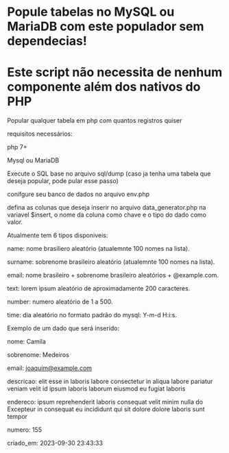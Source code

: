 # Popule tabelas no MySQL ou MariaDB com este populador sem dependecias!


# Este script não necessita de nenhum componente além dos nativos do PHP

Popular qualquer tabela em php com quantos registros quiser

requisitos necessários: 

php 7+

Mysql ou MariaDB

Execute o SQL base no arquivo sql/dump (caso ja tenha uma tabela que deseja popular, pode pular esse passo)

conifgure seu banco de dados no arquivo env.php

defina as colunas que deseja inserir no arquivo data_generator.php na variavel $insert, o nome da coluna como chave e o tipo do dado como valor.

Atualmente tem 6 tipos disponiveis: 

name: nome brasiliero aleatório (atualemnte 100 nomes na lista).

surname: sobrenome brasileiro aleatório (atualemnte 100 nomes na lista).

email: nome brasileiro + sobrenome brasileiro aleatórios + @example.com.

text: lorem ipsum aleatório de aproximadamente 200 caracteres.

number: numero aleatório de 1 a 500.

time: dia aleatório no formato padrão do mysql: Y-m-d H:i:s.

Exemplo de um dado que será inserido:
 
nome: Camila

sobrenome: Medeiros

email: joaquim@example.com 

descricao:  elit esse in laboris labore consectetur in aliqua labore pariatur veniam velit id ipsum laboris laborum eiusmod eu fugiat laboris

endereco:  ipsum reprehenderit laboris consequat velit minim nulla do Excepteur in consequat eu incididunt qui sit dolore dolore laboris sunt tempor

numero: 155

criado_em: 2023-09-30 23:43:33
	
